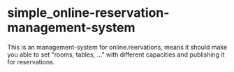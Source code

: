 # simple_online-reservation-management-system
This is an management-system for online.reervations, means it should make you able to set "rooms, tables, ..." with different capacities and publishing it for reservations.
